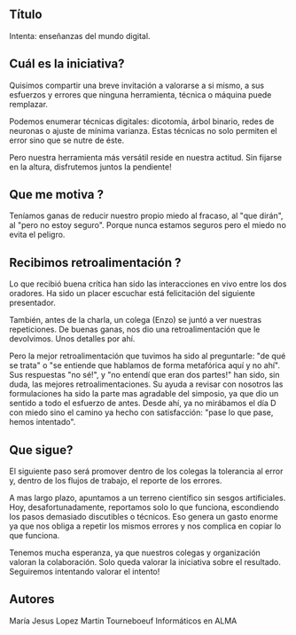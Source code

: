 Título
---

Intenta: enseñanzas del mundo digital.

Cuál es la iniciativa?
---

Quisimos compartir una breve invitación a valorarse a si mismo, a sus esfuerzos y errores que ninguna herramienta, técnica o máquina puede remplazar.

Podemos enumerar técnicas digitales: dicotomía, árbol binario, redes de neuronas o ajuste de mínima varianza.
Estas técnicas no solo permiten el error sino que se nutre de éste.

Pero nuestra herramienta más versátil reside en nuestra actitud.
Sin fijarse en la altura, disfrutemos juntos la pendiente!


Que me motiva ?
---
Teníamos ganas de reducir nuestro propio miedo al fracaso, al "que dirán", al "pero no estoy seguro".
Porque nunca estamos seguros pero el miedo no evita el peligro.


Recibimos retroalimentación ?
---
Lo que recibió buena crítica han sido las interacciones en vivo entre los dos oradores.
Ha sido un placer escuchar está felicitación del siguiente presentador.

También, antes de la charla, un colega (Enzo) se juntó a ver nuestras repeticiones.
De buenas ganas, nos dio una retroalimentación que le devolvimos. Unos detalles por ahí.

Pero la mejor retroalimentación que tuvimos ha sido al preguntarle: "de qué se trata" o "se entiende que hablamos de forma metafórica aquí y no ahí".
Sus respuestas "no sé!", y "no entendí que eran dos partes!" han sido, sin duda, las mejores retroalimentaciones.
Su ayuda a revisar con nosotros las formulaciones ha sido la parte mas agradable del simposio, ya que dio un sentido a todo el esfuerzo de antes.
Desde ahí, ya no mirábamos el día D con miedo sino el camino ya hecho con satisfacción: "pase lo que pase, hemos intentado".


Que sigue?
---
El siguiente paso será promover dentro de los colegas la tolerancia al error y, dentro de los flujos de trabajo, el reporte de los errores.

A mas largo plazo, apuntamos a un terreno científico sin sesgos artificiales.
Hoy, desafortunadamente, reportamos solo lo que funciona, escondiendo los pasos demasiado discutibles o técnicos.
Eso genera un gasto enorme ya que nos obliga a repetir los mismos errores y nos complica en copiar lo que funciona.

Tenemos mucha esperanza, ya que nuestros colegas y organización valoran la colaboración.
Solo queda valorar la iniciativa sobre el resultado.
Seguiremos intentando valorar el intento!


Autores
---
María Jesus Lopez
Martin Tourneboeuf
Informáticos en ALMA
